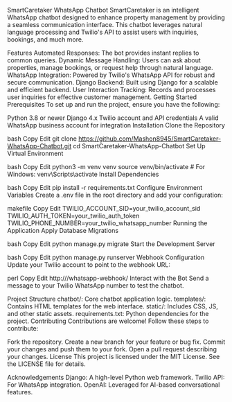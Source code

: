 SmartCaretaker WhatsApp Chatbot
SmartCaretaker is an intelligent WhatsApp chatbot designed to enhance property management by providing a seamless communication interface. This chatbot leverages natural language processing and Twilio's API to assist users with inquiries, bookings, and much more.

Features
Automated Responses: The bot provides instant replies to common queries.
Dynamic Message Handling: Users can ask about properties, manage bookings, or request help through natural language.
WhatsApp Integration: Powered by Twilio's WhatsApp API for robust and secure communication.
Django Backend: Built using Django for a scalable and efficient backend.
User Interaction Tracking: Records and processes user inquiries for effective customer management.
Getting Started
Prerequisites
To set up and run the project, ensure you have the following:

Python 3.8 or newer
Django 4.x
Twilio account and API credentials
A valid WhatsApp business account for integration
Installation
Clone the Repository

bash
Copy
Edit
git clone https://github.com/Mashon8945/SmartCaretaker-WhatsApp-Chatbot.git
cd SmartCaretaker-WhatsApp-Chatbot
Set Up Virtual Environment

bash
Copy
Edit
python3 -m venv venv
source venv/bin/activate  # For Windows: venv\Scripts\activate
Install Dependencies

bash
Copy
Edit
pip install -r requirements.txt
Configure Environment Variables Create a .env file in the root directory and add your configuration:

makefile
Copy
Edit
TWILIO_ACCOUNT_SID=your_twilio_account_sid
TWILIO_AUTH_TOKEN=your_twilio_auth_token
TWILIO_PHONE_NUMBER=your_twilio_whatsapp_number
Running the Application
Apply Database Migrations

bash
Copy
Edit
python manage.py migrate
Start the Development Server

bash
Copy
Edit
python manage.py runserver
Webhook Configuration Update your Twilio account to point to the webhook URL:

perl
Copy
Edit
http://<your-domain>/whatsapp-webhook/
Interact with the Bot Send a message to your Twilio WhatsApp number to test the chatbot.

Project Structure
chatbot/: Core chatbot application logic.
templates/: Contains HTML templates for the web interface.
static/: Includes CSS, JS, and other static assets.
requirements.txt: Python dependencies for the project.
Contributing
Contributions are welcome! Follow these steps to contribute:

Fork the repository.
Create a new branch for your feature or bug fix.
Commit your changes and push them to your fork.
Open a pull request describing your changes.
License
This project is licensed under the MIT License. See the LICENSE file for details.

Acknowledgements
Django: A high-level Python web framework.
Twilio API: For WhatsApp integration.
OpenAI: Leveraged for AI-based conversational features.
